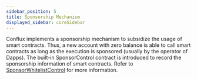 ```yaml
---
sidebar_position: 5
title: Sponsorship Mechanism
displayed_sidebar: coreSidebar
---
```


Conflux implements a sponsorship mechanism to subsidize the usage of smart contracts. Thus, a new account with zero balance is able to call smart contracts as long as the execution is sponsored (usually by the operator of Dapps). The built-in SponsorControl contract is introduced to record the sponsorship information of smart contracts. Refer to [SponsorWhitelistControl](./internal-contracts/sponsor-whitelist-control.md) for more information.
